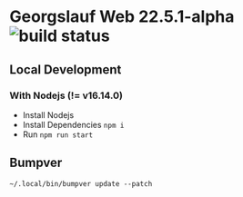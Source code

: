 # Georgslauf Web 22.5.1-alpha ![build status](https://gitlab.com/georgslauf/georgslauf-admin/badges/main/pipeline.svg)

## Local Development

### With Nodejs (!= v16.14.0)

- Install Nodejs
- Install Dependencies `npm i`
- Run `npm run start`

## Bumpver

`~/.local/bin/bumpver update --patch`
